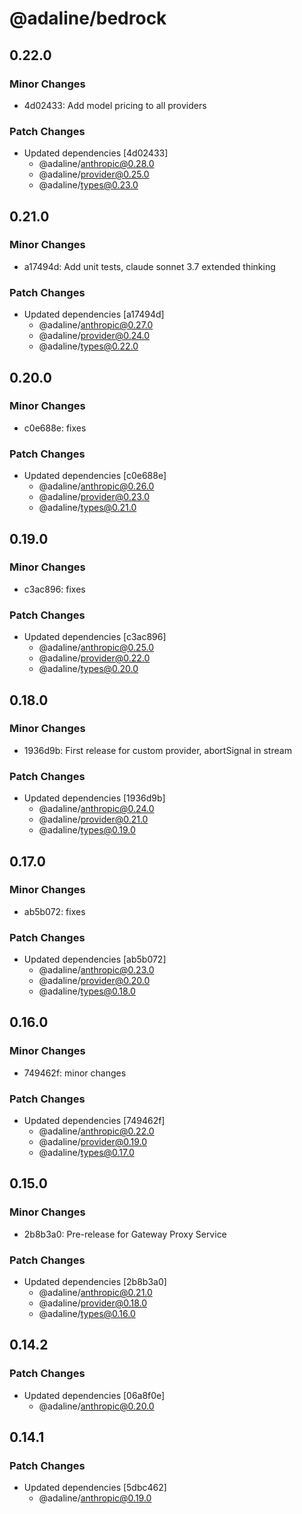 # @adaline/bedrock

## 0.22.0

### Minor Changes

- 4d02433: Add model pricing to all providers

### Patch Changes

- Updated dependencies [4d02433]
  - @adaline/anthropic@0.28.0
  - @adaline/provider@0.25.0
  - @adaline/types@0.23.0

## 0.21.0

### Minor Changes

- a17494d: Add unit tests, claude sonnet 3.7 extended thinking

### Patch Changes

- Updated dependencies [a17494d]
  - @adaline/anthropic@0.27.0
  - @adaline/provider@0.24.0
  - @adaline/types@0.22.0

## 0.20.0

### Minor Changes

- c0e688e: fixes

### Patch Changes

- Updated dependencies [c0e688e]
  - @adaline/anthropic@0.26.0
  - @adaline/provider@0.23.0
  - @adaline/types@0.21.0

## 0.19.0

### Minor Changes

- c3ac896: fixes

### Patch Changes

- Updated dependencies [c3ac896]
  - @adaline/anthropic@0.25.0
  - @adaline/provider@0.22.0
  - @adaline/types@0.20.0

## 0.18.0

### Minor Changes

- 1936d9b: First release for custom provider, abortSignal in stream

### Patch Changes

- Updated dependencies [1936d9b]
  - @adaline/anthropic@0.24.0
  - @adaline/provider@0.21.0
  - @adaline/types@0.19.0

## 0.17.0

### Minor Changes

- ab5b072: fixes

### Patch Changes

- Updated dependencies [ab5b072]
  - @adaline/anthropic@0.23.0
  - @adaline/provider@0.20.0
  - @adaline/types@0.18.0

## 0.16.0

### Minor Changes

- 749462f: minor changes

### Patch Changes

- Updated dependencies [749462f]
  - @adaline/anthropic@0.22.0
  - @adaline/provider@0.19.0
  - @adaline/types@0.17.0

## 0.15.0

### Minor Changes

- 2b8b3a0: Pre-release for Gateway Proxy Service

### Patch Changes

- Updated dependencies [2b8b3a0]
  - @adaline/anthropic@0.21.0
  - @adaline/provider@0.18.0
  - @adaline/types@0.16.0

## 0.14.2

### Patch Changes

- Updated dependencies [06a8f0e]
  - @adaline/anthropic@0.20.0

## 0.14.1

### Patch Changes

- Updated dependencies [5dbc462]
  - @adaline/anthropic@0.19.0
